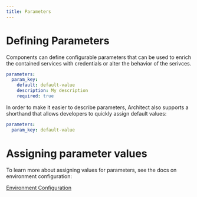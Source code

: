 ```yaml
---
title: Parameters
---
```


# Defining Parameters

Components can define configurable parameters that can be used to enrich the contained services with credentials or alter the behavior of the serivces.

```yaml
parameters:
  param_key:
    default: default-value
    description: My description
    required: true
```

In order to make it easier to describe parameters, Architect also supports a shorthand that allows developers to quickly assign default values:

```yaml
parameters:
  param_key: default-value
```

# Assigning parameter values

To learn more about assigning values for parameters, see the docs on environment configuration:

[Environment Configuration](/deployments/environment-configuration)
